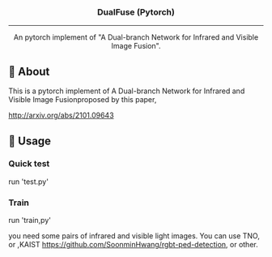 
<h3 align="center">DualFuse (Pytorch)</h3>


---

<p align="center"> An pytorch implement of "A Dual-branch Network for Infrared and Visible Image Fusion".
    <br> 
</p>


## 🧐 About <a name = "about"></a>
This is a pytorch implement of A Dual-branch Network for Infrared and Visible Image Fusionproposed by this paper, 

http://arxiv.org/abs/2101.09643


## 🎈 Usage <a name="usage"></a>

### Quick test
run 'test.py'



### Train 

run 'train,py'

you need some pairs of infrared and visible light images. You can use TNO, or ,KAIST https://github.com/SoonminHwang/rgbt-ped-detection, or other.


